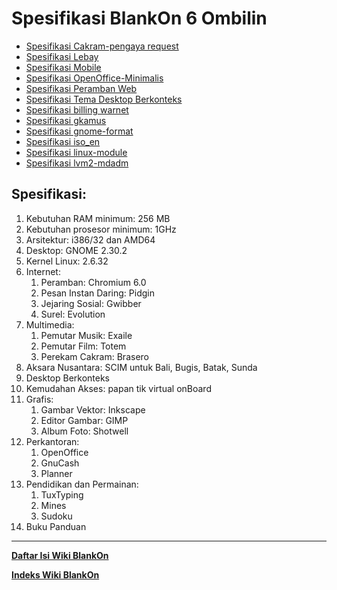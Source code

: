 # Spesifikasi BlankOn 6 Ombilin
  + [Spesifikasi Cakram-pengaya request](http://dev.blankonlinux.or.id/wiki/6/Spesifikasi/Cakram-pengaya/request)
  + [Spesifikasi Lebay](http://dev.blankonlinux.or.id/wiki/6/Spesifikasi/Lebay)
  + [Spesifikasi Mobile](http://dev.blankonlinux.or.id/wiki/6/Spesifikasi/Mobile)
  + [Spesifikasi OpenOffice-Minimalis](http://dev.blankonlinux.or.id/wiki/6/Spesifikasi/OpenOffice-Minimalis)
  + [Spesifikasi Peramban Web](http://dev.blankonlinux.or.id/wiki/6/Spesifikasi/PerambanWeb)
  + [Spesifikasi Tema Desktop Berkonteks](http://dev.blankonlinux.or.id/wiki/6/Spesifikasi/TemaDesktopBerkonteks)
  + [Spesifikasi billing warnet](http://dev.blankonlinux.or.id/wiki/6/Spesifikasi/billingwarnet)
  + [Spesifikasi gkamus](http://dev.blankonlinux.or.id/wiki/6/Spesifikasi/gkamus)
  + [Spesifikasi gnome-format](http://dev.blankonlinux.or.id/wiki/6/Spesifikasi/gnome-format)
  + [Spesifikasi iso_en](http://dev.blankonlinux.or.id/wiki/6/Spesifikasi/iso_en)
  + [Spesifikasi linux-module](http://dev.blankonlinux.or.id/wiki/6/Spesifikasi/linux-module)
  + [Spesifikasi lvm2-mdadm](http://dev.blankonlinux.or.id/wiki/6/Spesifikasi/lvm2-mdadm)

## Spesifikasi:
   1. Kebutuhan RAM minimum: 256 MB
   2. Kebutuhan prosesor minimum: 1GHz
   3. Arsitektur: i386/32 dan AMD64
   4. Desktop: GNOME 2.30.2
   5. Kernel Linux: 2.6.32
   6. Internet:
         1. Peramban: Chromium 6.0
         2. Pesan Instan Daring: Pidgin
         3. Jejaring Sosial: Gwibber
         4. Surel: Evolution
   7. Multimedia:
         1. Pemutar Musik: Exaile
         2. Pemutar Film: Totem
         3. Perekam Cakram: Brasero
   8. Aksara Nusantara: SCIM untuk Bali, Bugis, Batak, Sunda
   9. Desktop Berkonteks
  10. Kemudahan Akses: papan tik virtual onBoard
  11. Grafis:
         1. Gambar Vektor: Inkscape
         2. Editor Gambar: GIMP
         3. Album Foto: Shotwell
  12. Perkantoran:
         1. OpenOffice
         2. GnuCash
         3. Planner
  13. Pendidikan dan Permainan:
         1. TuxTyping
         2. Mines
         3. Sudoku
  14. Buku Panduan




---
[**Daftar Isi Wiki BlankOn**](/DaftarIsi/README.md)
 
[**Indeks Wiki BlankOn**](/Indeks.md)




